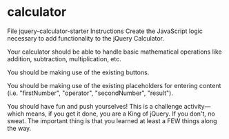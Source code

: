 # calculator

File
jquery-calculator-starter
Instructions
Create the JavaScript logic necessary to add functionality to the jQuery Calculator.

Your calculator should be able to handle basic mathematical operations like addition, subtraction, multiplication, etc.

You should be making use of the existing buttons.

You should be making use of the existing placeholders for entering content (i.e. "firstNumber", "operator", "secondNumber", "result").

You should have fun and push yourselves! This is a challenge activity—which means, if you get it done, you are a King of jQuery. If you don't, no sweat. The important thing is that you learned at least a FEW things along the way.
